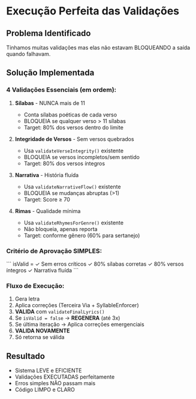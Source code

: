 # Execução Perfeita das Validações

## Problema Identificado
Tínhamos muitas validações mas elas não estavam BLOQUEANDO a saída quando falhavam.

## Solução Implementada

### 4 Validações Essenciais (em ordem):

1. **Sílabas** - NUNCA mais de 11
   - Conta sílabas poéticas de cada verso
   - BLOQUEIA se qualquer verso > 11 sílabas
   - Target: 80% dos versos dentro do limite

2. **Integridade de Versos** - Sem versos quebrados
   - Usa `validateVerseIntegrity()` existente
   - BLOQUEIA se versos incompletos/sem sentido
   - Target: 80% dos versos íntegros

3. **Narrativa** - História fluída
   - Usa `validateNarrativeFlow()` existente
   - BLOQUEIA se mudanças abruptas (>1)
   - Target: Score ≥ 70

4. **Rimas** - Qualidade mínima
   - Usa `validateRhymesForGenre()` existente
   - Não bloqueia, apenas reporta
   - Target: conforme gênero (60% para sertanejo)

### Critério de Aprovação SIMPLES:
\`\`\`
isValid = 
  ✓ Sem erros críticos
  ✓ 80% sílabas corretas
  ✓ 80% versos íntegros
  ✓ Narrativa fluída
\`\`\`

### Fluxo de Execução:
1. Gera letra
2. Aplica correções (Terceira Via + SyllableEnforcer)
3. **VALIDA** com `validateFinalLyrics()`
4. Se `isValid = false` → **REGENERA** (até 3x)
5. Se última iteração → Aplica correções emergenciais
6. **VALIDA NOVAMENTE**
7. Só retorna se válida

## Resultado
- Sistema LEVE e EFICIENTE
- Validações EXECUTADAS perfeitamente
- Erros simples NÃO passam mais
- Código LIMPO e CLARO

